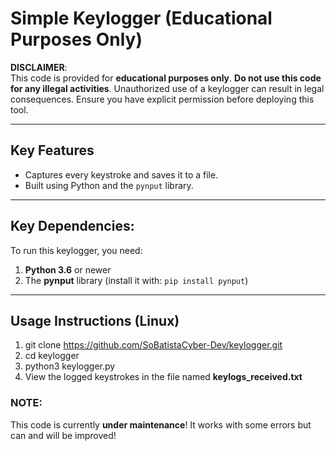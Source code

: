# Simple Keylogger (Educational Purposes Only)
**DISCLAIMER**:  
This code is provided for **educational purposes only**. **Do not use this code for any illegal activities**. Unauthorized use of a keylogger can result in legal consequences. Ensure you have explicit permission before deploying this tool.

---

## Key Features
- Captures every keystroke and saves it to a file.
- Built using Python and the `pynput` library.

---

## Key Dependencies:
To run this keylogger, you need:
1. **Python 3.6** or newer
2. The **pynput** library (install it with: `pip install pynput`)

---

## Usage Instructions (Linux)
1. git clone https://github.com/SoBatistaCyber-Dev/keylogger.git
2. cd keylogger
3. python3 keylogger.py
4. View the logged keystrokes in the file named **keylogs_received.txt**

### NOTE: 
This code is currently **under maintenance**! It works with some errors but can and will be improved!
